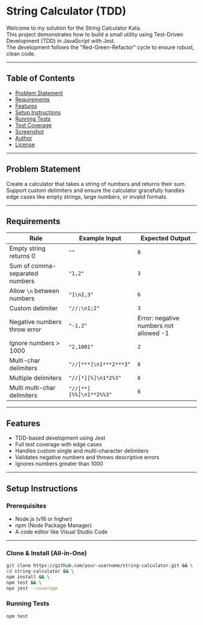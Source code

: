 # String Calculator (TDD)

Welcome to my solution for the String Calculator Kata.  
This project demonstrates how to build a small utility using Test-Driven Development (TDD) in JavaScript with Jest.  
The development follows the "Red-Green-Refactor" cycle to ensure robust, clean code.

---

## Table of Contents

- [Problem Statement](#problem-statement)
- [Requirements](#requirements)
- [Features](#features)
- [Setup Instructions](#setup-instructions)
- [Running Tests](#running-tests)
- [Test Coverage](#test-coverage)
- [Screenshot](#screenshot)
- [Author](#author)
- [License](#license)

---

## Problem Statement

Create a calculator that takes a string of numbers and returns their sum.  
Support custom delimiters and ensure the calculator gracefully handles edge cases like empty strings, large numbers, or invalid formats.

---

## Requirements

| Rule                             | Example Input             | Expected Output                  |
|----------------------------------|----------------------------|----------------------------------|
| Empty string returns 0          | `""`                       | `0`                              |
| Sum of comma-separated numbers  | `"1,2"`                    | `3`                              |
| Allow `\n` between numbers      | `"1\n2,3"`                 | `6`                              |
| Custom delimiter                | `"//;\n1;2"`               | `3`                              |
| Negative numbers throw error   | `"-1,2"`                   | Error: negative numbers not allowed -1 |
| Ignore numbers > 1000           | `"2,1001"`                 | `2`                              |
| Multi-char delimiters           | `"//[***]\n1***2***3"`     | `6`                              |
| Multiple delimiters             | `"//[*][%]\n1*2%3"`        | `6`                              |
| Multi multi-char delimiters     | `"//[**][%%]\n1**2%%3"`    | `6`                              |

---

## Features

- TDD-based development using Jest
- Full test coverage with edge cases
- Handles custom single and multi-character delimiters
- Validates negative numbers and throws descriptive errors
- Ignores numbers greater than 1000

---

## Setup Instructions

### Prerequisites

- Node.js (v16 or higher)
- npm (Node Package Manager)
- A code editor like Visual Studio Code

---

### Clone & Install (All-in-One)

```bash
git clone https://github.com/your-username/string-calculator.git && \
cd string-calculator && \
npm install && \
npm test && \
npx jest --coverage
```
### Running Tests
```bash
npm test
```
